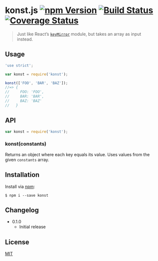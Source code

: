 # konst.js [![npm Version](http://img.shields.io/npm/v/konst.svg?style=flat)](https://www.npmjs.org/package/konst) [![Build Status](https://img.shields.io/travis/yuanqing/konst.svg?style=flat)](https://travis-ci.org/yuanqing/konst) [![Coverage Status](https://img.shields.io/coveralls/yuanqing/konst.svg?style=flat)](https://coveralls.io/r/yuanqing/konst)

> Just like React&rsquo;s [`keyMirror`](https://github.com/STRML/keyMirror) module, but takes an array as input instead.

## Usage

```js
'use strict';

var konst = require('konst');

konst(['FOO', 'BAR', 'BAZ']);
//=> {
//     FOO: 'FOO',
//     BAR: 'BAR',
//     BAZ: 'BAZ'
//   }
```

## API

```js
var konst = require('konst');
```

### konst(constants)

Returns an object where each key equals its value. Uses values from the given `constants` array.

## Installation

Install via [npm](https://npmjs.com/):

```
$ npm i --save konst
```

## Changelog

- 0.1.0
  - Initial release

## License

[MIT](LICENSE.md)
